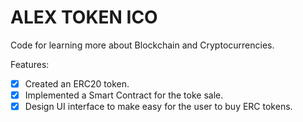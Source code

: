 # ALEX TOKEN ICO
Code for learning more about Blockchain and Cryptocurrencies. 

Features:

- [x] Created an ERC20 token.
- [x] Implemented a Smart Contract for the toke sale.
- [x] Design UI interface to make easy for the user to buy ERC tokens.
